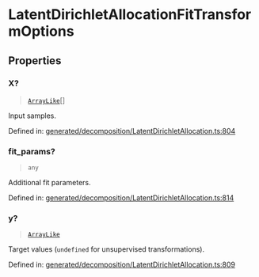 # LatentDirichletAllocationFitTransformOptions

## Properties

### X?

> [`ArrayLike`](../types/ArrayLike.md)[]

Input samples.

Defined in:  [generated/decomposition/LatentDirichletAllocation.ts:804](https://github.com/transitive-bullshit/scikit-learn-ts/blob/b59c1ff/packages/sklearn/src/generated/decomposition/LatentDirichletAllocation.ts#L804)

### fit\_params?

> `any`

Additional fit parameters.

Defined in:  [generated/decomposition/LatentDirichletAllocation.ts:814](https://github.com/transitive-bullshit/scikit-learn-ts/blob/b59c1ff/packages/sklearn/src/generated/decomposition/LatentDirichletAllocation.ts#L814)

### y?

> [`ArrayLike`](../types/ArrayLike.md)

Target values (`undefined` for unsupervised transformations).

Defined in:  [generated/decomposition/LatentDirichletAllocation.ts:809](https://github.com/transitive-bullshit/scikit-learn-ts/blob/b59c1ff/packages/sklearn/src/generated/decomposition/LatentDirichletAllocation.ts#L809)

